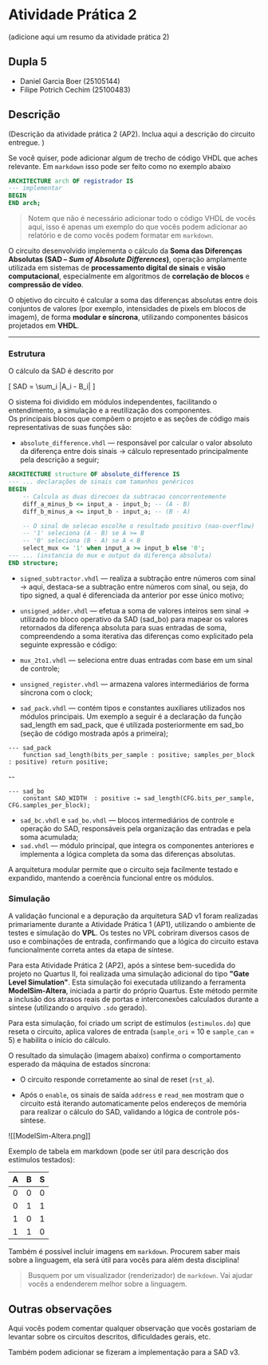 # Atividade Prática 2

(adicione aqui um resumo da atividade prática 2)

## Dupla 5

- Daniel Garcia Boer (25105144)
- Filipe Potrich Cechim (25100483)


## Descrição

(Descrição da atividade prática 2 (AP2). Inclua aqui a descrição do circuito entregue. )

Se você quiser, pode adicionar algum de trecho de código VHDL que aches relevante. 
Em `markdown` isso pode ser feito como no exemplo abaixo

```vhdl
ARCHITECTURE arch OF registrador IS
--- implementar
BEGIN
END arch;
```

> Notem que não é necessário adicionar todo o código VHDL de vocês aqui, isso é apenas um exemplo do que vocês podem adicionar ao relatório e de como vocês podem formatar em `markdown`.

O circuito desenvolvido implementa o cálculo da **Soma das Diferenças Absolutas (SAD – *Sum of Absolute Differences*)**, operação amplamente utilizada em sistemas de **processamento digital de sinais** e **visão computacional**, especialmente em algoritmos de **correlação de blocos** e **compressão de vídeo**.  

O objetivo do circuito é calcular a soma das diferenças absolutas entre dois conjuntos de valores (por exemplo, intensidades de pixels em blocos de imagem), de forma **modular e síncrona**, utilizando componentes básicos projetados em **VHDL**.  

---

### Estrutura

O cálculo da SAD é descrito por

\[
SAD = \sum_i |A_i - B_i|
\]

O sistema foi dividido em módulos independentes, facilitando o entendimento, a simulação e a reutilização dos componentes.  
Os principais blocos que compõem o projeto e as seções de código mais representativas de suas funções são:

- `absolute_difference.vhdl` — responsável por calcular o valor absoluto da diferença entre dois sinais -> cálculo representado principalmente pela descrição a seguir;
```vhdl
ARCHITECTURE structure OF absolute_difference IS
--- ... declarações de sinais com tamanhos genéricos
BEGIN
    -- Calcula as duas direcoes da subtracao concorrentemente
    diff_a_minus_b <= input_a - input_b; -- (A - B)
    diff_b_minus_a <= input_b - input_a; -- (B - A)

    -- O sinal de selecao escolhe o resultado positivo (nao-overflow)
    -- '1' seleciona (A - B) se A >= B
    -- '0' seleciona (B - A) se A < B
    select_mux <= '1' when input_a >= input_b else '0';
--- ... (instancia do mux e output da diferença absoluta)
END structure;
```
- `signed_subtractor.vhdl` — realiza a subtração entre números com sinal -> aqui, destaca-se a subtração entre números com sinal, ou seja, do tipo signed, a qual é diferenciada da anterior por esse único motivo; 
- `unsigned_adder.vhdl` — efetua a soma de valores inteiros sem sinal -> utilizado no bloco operativo da SAD (sad_bo) para mapear os valores retornados da diferença absoluta para suas entradas de soma, compreendendo a soma iterativa das diferenças como explicitado pela seguinte expressão e código:


  
- `mux_2to1.vhdl` — seleciona entre duas entradas com base em um sinal de controle;  
- `unsigned_register.vhdl` — armazena valores intermediários de forma síncrona com o clock;  
- `sad_pack.vhdl` — contém tipos e constantes auxiliares utilizados nos módulos principais. Um exemplo a seguir é a declaração da função sad_length em sad_pack, que é utilizada posteriormente em sad_bo (seção de código mostrada após a primeira);  
```
--- sad_pack
    function sad_length(bits_per_sample : positive; samples_per_block : positive) return positive;
```
--
```
--- sad_bo
    constant SAD_WIDTH  : positive := sad_length(CFG.bits_per_sample, CFG.samples_per_block);
```
- `sad_bc.vhdl` e `sad_bo.vhdl` — blocos intermediários de controle e operação do SAD, responsáveis pela organização das entradas e pela soma acumulada;  
- `sad.vhdl` — módulo principal, que integra os componentes anteriores e implementa a lógica completa da soma das diferenças absolutas.  

A arquitetura modular permite que o circuito seja facilmente testado e expandido, mantendo a coerência funcional entre os módulos.

### Simulação

A validação funcional e a depuração da arquitetura SAD v1 foram realizadas primariamente durante a Atividade Prática 1 (AP1), utilizando o ambiente de testes e simulação do **VPL**. Os testes no VPL cobriram diversos casos de uso e combinações de entrada, confirmando que a lógica do circuito estava funcionalmente correta antes da etapa de síntese.

Para esta Atividade Prática 2 (AP2), após a síntese bem-sucedida do projeto no Quartus II, foi realizada uma simulação adicional do tipo **"Gate Level Simulation"**. Esta simulação foi executada utilizando a ferramenta **ModelSim-Altera**, iniciada a partir do próprio Quartus. Este método permite a inclusão dos atrasos reais de portas e interconexões calculados durante a síntese (utilizando o arquivo `.sdo` gerado).

Para esta simulação, foi criado um script de estímulos (`estimulos.do`) que reseta o circuito, aplica valores de entrada (`sample_ori` = 10 e `sample_can` = 5) e habilita o início do cálculo.

O resultado da simulação (imagem abaixo) confirma o comportamento esperado da máquina de estados síncrona:

- O circuito responde corretamente ao sinal de reset (`rst_a`).
    
- Após o `enable`, os sinais de saída `address` e `read_mem` mostram que o circuito está iterando automaticamente pelos endereços de memória para realizar o cálculo do SAD, validando a lógica de controle pós-síntese.

![[ModelSim-Altera.png]]

Exemplo de tabela em markdown (pode ser útil para descrição dos estímulos testados):

|  A  |  B  |  S  |
| :-: | :-: | :-: |
|  0  |  0  |  0  |
|  0  |  1  |  1  |
|  1  |  0  |  1  |
|  1  |  1  |  0  |

Também é possível incluir imagens em `markdown`. Procurem saber mais sobre a linguagem, ela será útil para vocês para além desta disciplina!

> Busquem por um visualizador (renderizador) de `markdown`. Vai ajudar vocês a endenderem melhor sobre a linguagem.



## Outras observações

Aqui vocês podem comentar qualquer observação que vocês gostariam de levantar sobre os circuitos descritos, dificuldades gerais, etc.

Também podem adicionar se fizeram a implementação para a SAD v3. 

